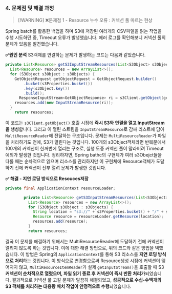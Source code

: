 
### 4. 문제점 및 해결 과정

> [!WARNING] ❌문제점 1 - Resource 누수 오류 : 커넥션 풀 마르는 현상

Spring batch를 활용한 백업을 하며 S3에 저장된 여러개의 CSV파일을 읽는 작업을 수행 시도하던 중, 
Timeout 오류가 발생했습니다. 에러 로그를 확인해보니 커넥션 풀의 문제가 있음을 발견했습니다.

**✅원인 분석** 
S3객체를 연결하는 문제가 발생하는 코드는 다음과 같았습니다.
```java
private List<Resource> getS3InputStreamResources(List<S3Object> s3Objects) {  
  List<Resource> resources = new ArrayList<>();  
  for (S3Object s3Object : s3Objects) {  
    GetObjectRequest getObjectRequest = GetObjectRequest.builder()  
        .bucket(s3Properties.bucket())  
        .key(s3Object.key())  
        .build();  
	  ResponseInputStream<GetObjectResponse> ri = s3Client.getObject(getObjectRequest); 
    resources.add(new InputStreamResource(ri));  
  }
	return resources;
```
이 코드는 `s3Client.getObject()` 호출 시점에 **즉시 S3와 연결을 열고 InputStream을 생성**합니다. 그리고 이 열린 스트림을 `InputStreamResource`로 감싸 리스트에 담아 `MultiResourceReader`에 전달하는 구조입니다.
문제는 `MultiResourceReader`가 파일을 처리하기도 전에, S3가 열린다는 것입니다. 100개의 s3Object객체라면 반복문에서 100개의 커넥션이 한꺼번에 열리는 구조로,  실행 도중 커넥션 풀이 말라버려 Timeout예외가 발생한 것입니다.
정리하자면, Spring bathc의 구현체가 여러 s3Obejct들을 다룰 때는 순차적으로 읽으며 리소스를 관리하지만 이 구현체에 Resource객체가 도달하기 전에 커넥션이 전부 열려 문제가 발생한 것입니다.
 

**✅ 해결 - 지연 로딩 방식으로 Resouces저장** 
```java
private final ApplicationContext resourceLoader;

		private List<Resource> getS3InputStreamResources(List<S3Object> s3Objects) {  
		  List<Resource> resources = new ArrayList<>();  
		  for (S3Object s3Object : s3Objects) {  
		    String location = "s3://" + s3Properties.bucket() + "/" + s3Object.key();  
		    Resource resource = resourceLoader.getResource(location);
		    resources.add(resource);  
		  }  
		  return resources;  
```
결국 이 문제를 해결하기 위해서는 MultiResourceReader에 도달하기 전에 커넥션이 열리지 않도록 하는 것입니다. 이에 대한 해결 방법으로, 위의 코드와 같은 방법을 택했습니다.
이 방법은 Spring의 `ApplicationContext`를 통해 S3 리소스를 **지연 로딩 방식으로 처리**하는 것입니다.
이 방식으로 변경함으로써 Resource생성 시점에 커넥션이 맺어지지 않고,  `MultiResourceItemReader`가 실제 `getInputStream()`을 호출할 때 S3 **커넥션이 순차적으로 열렸으며, 파일 읽기 종료 후 커넥션이 즉시 반환 처리가**되었습니다.
결과적으로 커넥션 풀 고갈 문제가 말끔히 해결되었고, **성공적으로 수십-수백개의 S3 객체를 처리하는 대용량 배치 작업이 안정적으로 수행**되었습니다.
